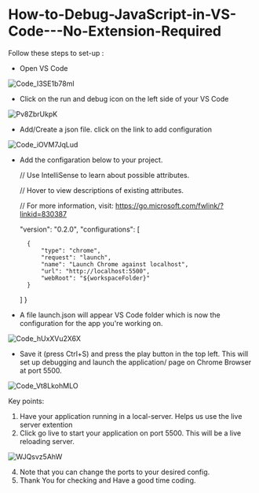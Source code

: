 # How-to-Debug-JavaScript-in-VS-Code---No-Extension-Required
Follow these steps to set-up :
- Open VS Code
 
 ![Code_I3SE1b78ml](https://user-images.githubusercontent.com/59534048/163707980-af869e22-df8f-4899-aeec-cb33f4e46e9e.png)


- Click on the run and debug icon on the left side of your VS Code

![Pv8ZbrUkpK](https://user-images.githubusercontent.com/59534048/163708027-b7dfc422-8556-453c-b5ce-573da53f1a7c.png)


- Add/Create a json file. click on the link to add configuration

![Code_iOVM7JqLud](https://user-images.githubusercontent.com/59534048/163708156-c31a471b-6750-4a0b-a4d5-d1d367463c00.png)

- Add the configaration below to your project.
    
    // Use IntelliSense to learn about possible attributes.
    
    // Hover to view descriptions of existing attributes.
    
    // For more information, visit: https://go.microsoft.com/fwlink/?linkid=830387
    
    "version": "0.2.0",
    "configurations": [
    
        {
            "type": "chrome",
            "request": "launch",
            "name": "Launch Chrome against localhost",
            "url": "http://localhost:5500",
            "webRoot": "${workspaceFolder}"
        }
    ]
}


- A file launch.json will appear VS Code folder which is now the configuration for the app you're working on.

![Code_hUxXVu2X6X](https://user-images.githubusercontent.com/59534048/163708278-7d1b3668-9ece-45e3-9d2a-819b406b05f9.png)

- Save it (press Ctrl+S) and press the play button in the top left. This will set up debugging and launch the application/ page on Chrome Browser at port 5500.

 ![Code_Vt8LkohMLO](https://user-images.githubusercontent.com/59534048/163708395-f4513858-5655-4634-9710-0ae64b78bcc8.png)





Key points: 
  1. Have your application running in a local-server. Helps us use the live server extention
  2. Click go live  to start your application on port 5500. This will be a live reloading server.

   ![WJQsvz5AhW](https://user-images.githubusercontent.com/59534048/163708559-874466af-a4ab-4206-adf1-a270edb9ba77.png)

  4. Note that you can change the ports to your desired config.
  5. Thank You for checking and Have a good time coding.

   
